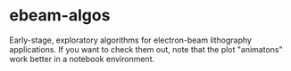 # ebeam-algos

Early-stage, exploratory algorithms for electron-beam lithography applications. If you want to check them out, note that the plot "animatons" work better in a notebook environment.
